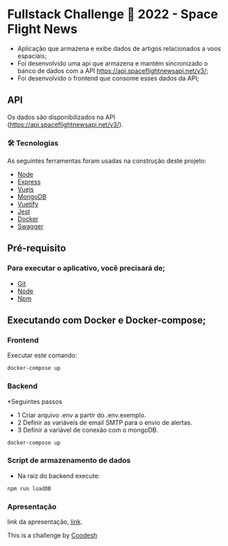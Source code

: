 # Fullstack Challenge 🏅 2022 - Space Flight News

- Aplicação que armazena e exibe dados de artigos relacionados a voos espaciais;
- Foi desenvolvido uma api que armazena e mantém sincronizado o banco de dados com a API https://api.spaceflightnewsapi.net/v3/;
- Foi desenvolvido o frontend que consome esses dados da API;


## API
Os dados são disponibilizados na API  (https://api.spaceflightnewsapi.net/v3/).

### 🛠 Tecnologias

As seguintes ferramentas foram usadas na construção deste projeto:

- [Node](https://nodejs.org/)
- [Express](https://expressjs.com/)
- [Vuejs](https://vuejs.org/)
- [MongoDB](https://www.mongodb.com/)
- [Vuetify](https://vuetifyjs.com/en/)
- [Jest](https://jestjs.io/)
- [Docker](https://www.docker.com/)
- [Swagger](https://swagger.io/)

## Pré-requisito

### Para executar o aplicativo, você precisará de;

- [Git](https://git-scm.com/)
- [Node](https://nodejs.org/)
- [Npm](https://www.npmjs.com/)

## Executando com Docker e Docker-compose;
### Frontend
Executar este comando:
```bash
docker-compose up
```
  
### Backend
*Seguintes passos
- 1 Criar arquivo .env a partir do .env.exemplo.
- 2 Definir as variáveis de email SMTP para o envio de alertas.
- 3 Definir a variável de conexão com o mongoDB.
```bash
docker-compose up
```

### Script de armazenamento de dados
- Na raiz do backend execute:
```bash
npm run loadDB
```

### Apresentação

link da apresentação, [link]().



This is a challenge by [Coodesh](https://coodesh.com/)


